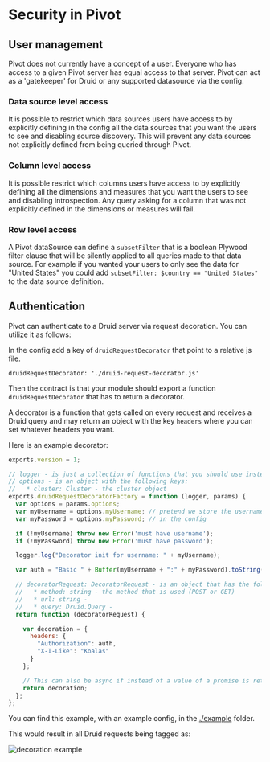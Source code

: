 # Security in Pivot

## User management

Pivot does not currently have a concept of a user. Everyone who has access to a given Pivot server has equal access to that server.
Pivot can act as a 'gatekeeper' for Druid or any supported datasource via the config.

### Data source level access

It is possible to restrict which data sources users have access to by explicitly defining in the config all the data sources that you want the users to see and disabling source discovery.
This will prevent any data sources not explicitly defined from being queried through Pivot.

### Column level access

It is possible restrict which columns users have access to by explicitly defining all the dimensions and measures that you want the users to see and disabling introspection.
Any query asking for a column that was not explicitly defined in the dimensions or measures will fail.

### Row level access

A Pivot dataSource can define a `subsetFilter` that is a boolean Plywood filter clause that will be silently applied to all queries made to that data source.
For example if you wanted your users to only see the data for "United States" you could add `subsetFilter: $country == "United States"` to the data source definition.


## Authentication

Pivot can authenticate to a Druid server via request decoration. You can utilize it as follows:

In the config add a key of `druidRequestDecorator` that point to a relative js file.

`druidRequestDecorator: './druid-request-decorator.js'`

Then the contract is that your module should export a function `druidRequestDecorator` that has to return a decorator.
 
A decorator is a function that gets called on every request and receives a Druid query and may return an object with the
key `headers` where you can set whatever headers you want.

Here is an example decorator:

```javascript
exports.version = 1;

// logger - is just a collection of functions that you should use instead of console to have your logs included with the Pivot logs
// options - is an object with the following keys:
//   * cluster: Cluster - the cluster object
exports.druidRequestDecoratorFactory = function (logger, params) {
  var options = params.options;
  var myUsername = options.myUsername; // pretend we store the username and password
  var myPassword = options.myPassword; // in the config

  if (!myUsername) throw new Error('must have username');
  if (!myPassword) throw new Error('must have password');

  logger.log("Decorator init for username: " + myUsername);

  var auth = "Basic " + Buffer(myUsername + ":" + myPassword).toString('base64');

  // decoratorRequest: DecoratorRequest - is an object that has the following keys:
  //   * method: string - the method that is used (POST or GET)
  //   * url: string -
  //   * query: Druid.Query -
  return function (decoratorRequest) {

    var decoration = {
      headers: {
        "Authorization": auth,
        "X-I-Like": "Koalas"
      }
    };

    // This can also be async if instead of a value of a promise is returned.
    return decoration;
  };
};
```

You can find this example, with an example config, in the [./example](./example/request-decoration) folder.

This would result in all Druid requests being tagged as:

![decoration example](./example/request-decoration/result.png)
